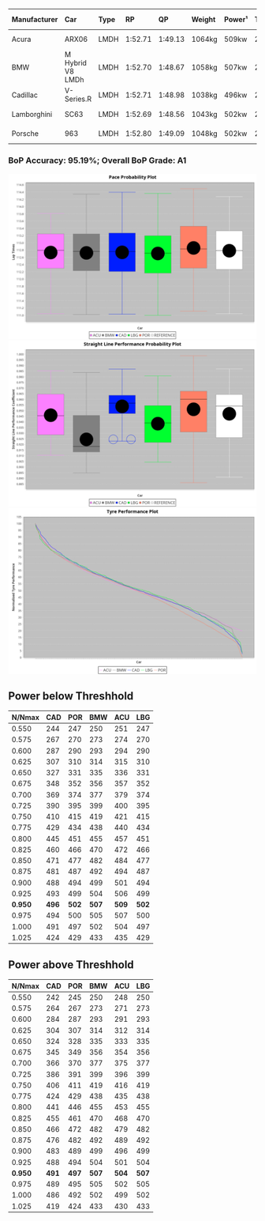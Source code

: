 |Manufacturer|Car|Type|RP|QP|Weight|Power¹|Threshhold|PINC|Power²|E/Stint|AVG Vmax|FDS|RDLC|L/Stint|BOP-Grade|ModelAccuracy|ModelPoints|Match%|
|:-|:-|:-|:-|:-|:-|:-|:-|:-|:-|:-|:-|:-|:-|:-|:-|:-|:-|:-|
|Acura|ARX06|LMDH|1:52.71|1:49.13|1064kg|509kw|210.0kph|-1%|504kw|902MJ|273.99kph-289.03kph|-|1.00|29|+B1|100.00%|995|86.06%|
|BMW|M Hybrid V8 LMDh|LMDH|1:52.70|1:48.67|1058kg|507kw|210.0kph|0%|507kw|893MJ|271.63kph-292.18kph|-|1.02|29|~A1|98.60%|1690|100.00%|
|Cadillac|V-Series.R|LMDH|1:52.71|1:48.98|1038kg|496kw|210.0kph|-1%|491kw|869MJ|270.16kph-291.31kph|-|1.02|29|~A1|98.38%|1765|95.10%|
|Lamborghini|SC63|LMDH|1:52.69|1:48.56|1043kg|502kw|210.0kph|1%|507kw|885MJ|273.69kph-289.57kph|-|1.05|29|+A2|96.77%|419|94.79%|
|Porsche|963|LMDH|1:52.80|1:49.09|1048kg|502kw|210.0kph|-1%|497kw|885MJ|271.81kph-292.19kph|-|1.02|29|~A1|96.81%|5438|100.00%|

### BoP Accuracy: 95.19%; Overall BoP Grade: A1
![PACECHART](./IMG/ACOMETHOD.png)
![STRAIGHTLINEPERFORMANCECHART](./IMG/ACOMETHOD_sp.png)
![TYREPERFORMANCECHART](./IMG/ACOMETHOD_tw.png)

## Power below Threshhold
|N/Nmax|CAD|POR|BMW|ACU|LBG|
|:-|:-|:-|:-|:-|:-|
|0.550|244|247|250|251|247|
|0.575|267|270|273|274|270|
|0.600|287|290|293|294|290|
|0.625|307|310|314|315|310|
|0.650|327|331|335|336|331|
|0.675|348|352|356|357|352|
|0.700|369|374|377|379|374|
|0.725|390|395|399|400|395|
|0.750|410|415|419|421|415|
|0.775|429|434|438|440|434|
|0.800|445|451|455|457|451|
|0.825|460|466|470|472|466|
|0.850|471|477|482|484|477|
|0.875|481|487|492|494|487|
|0.900|488|494|499|501|494|
|0.925|493|499|504|506|499|
|**0.950**|**496**|**502**|**507**|**509**|**502**|
|0.975|494|500|505|507|500|
|1.000|491|497|502|504|497|
|1.025|424|429|433|435|429|

## Power above Threshhold
|N/Nmax|CAD|POR|BMW|ACU|LBG|
|:-|:-|:-|:-|:-|:-|
|0.550|242|245|250|248|250|
|0.575|264|267|273|271|273|
|0.600|284|287|293|291|293|
|0.625|304|307|314|312|314|
|0.650|324|328|335|333|335|
|0.675|345|349|356|354|356|
|0.700|366|370|377|375|377|
|0.725|386|391|399|396|399|
|0.750|406|411|419|416|419|
|0.775|424|429|438|435|438|
|0.800|441|446|455|453|455|
|0.825|455|461|470|468|470|
|0.850|466|472|482|479|482|
|0.875|476|482|492|489|492|
|0.900|483|489|499|496|499|
|0.925|488|494|504|501|504|
|**0.950**|**491**|**497**|**507**|**504**|**507**|
|0.975|489|495|505|502|505|
|1.000|486|492|502|499|502|
|1.025|419|424|433|430|433|
